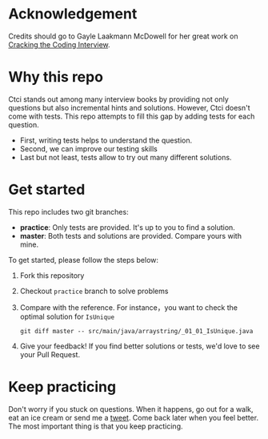 # Acknowledgement
Credits should go to Gayle Laakmann McDowell for her great work on [Cracking the Coding Interview](http://amzn.to/2zTpjdP). 

# Why this repo
Ctci stands out among many interview books by providing not only questions but also incremental hints and solutions. 
However, Ctci doesn't come with tests. This repo attempts to fill this gap by adding tests for each question.
 
- First, writing tests helps to understand the question.
- Second, we can improve our testing skills
- Last but not least, tests allow to try out many different solutions.

# Get started

This repo includes two git branches:
- **practice**: Only tests are provided. It's up to you to find a solution.
- **master**: Both tests and solutions are provided. Compare yours with mine.

To get started, please follow the steps below:
1. Fork this repository
2. Checkout `practice` branch to solve problems
3. Compare with the reference. For instance，you want to check the optimal solution for `IsUnique`

    ```git diff master -- src/main/java/arraystring/_01_01_IsUnique.java```

4. Give your feedback! If you find better solutions or tests, we'd love to see your Pull Request. 
    
# Keep practicing

Don't worry if you stuck on questions. When it happens, go out for a walk, eat an ice cream
or send me a [tweet](https://twitter.com/mhuiwang). Come back later when you feel better. The most important thing is that you keep practicing.

